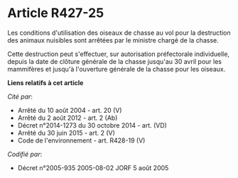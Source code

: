 # Article R427-25

Les conditions d'utilisation des oiseaux de chasse au vol pour la destruction des animaux nuisibles sont arrêtées par le
ministre chargé de la chasse.

Cette destruction peut s'effectuer, sur autorisation préfectorale individuelle, depuis la date de clôture générale de la
chasse jusqu'au 30 avril pour les mammifères et jusqu'à l'ouverture générale de la chasse pour les oiseaux.

**Liens relatifs à cet article**

_Cité par_:

  - Arrêté du 10 août 2004 - art. 20 (V)
  - Arrêté du 2 août 2012 - art. 2 (Ab)
  - Décret n°2014-1273 du 30 octobre 2014 - art. (VD)
  - Arrêté du 30 juin 2015 - art. 2 (V)
  - Code de l'environnement - art. R428-19 (V)

_Codifié par_:

  - Décret n°2005-935 2005-08-02 JORF 5 août 2005
